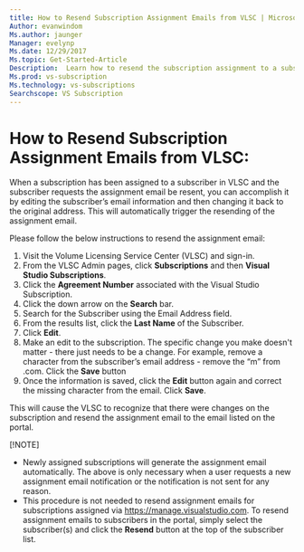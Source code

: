 ```yaml
---
title: How to Resend Subscription Assignment Emails from VLSC | Microsoft Docs
Author: evanwindom
Ms.author: jaunger
Manager: evelynp
Ms.date: 12/29/2017
Ms.topic: Get-Started-Article
Description:  Learn how to resend the subscription assignment to a subscriber from within VLSC
Ms.prod: vs-subscription
Ms.technology: vs-subscriptions
Searchscope: VS Subscription
---
```


# How to Resend Subscription Assignment Emails from VLSC:

When a subscription has been assigned to a subscriber in VLSC and the subscriber requests the assignment email be resent, you can accomplish it by editing the subscriber’s email information and then changing it back to the original address. This will automatically trigger the resending of the assignment email.

Please follow the below instructions to resend the assignment email:


1. Visit the Volume Licensing Service Center (VLSC) and sign-in.
2. From the VLSC Admin pages, click **Subscriptions** and then **Visual Studio Subscriptions**.
3. Click the **Agreement Number** associated with the Visual Studio Subscription.
4. Click the down arrow on the **Search** bar.  
5. Search for the Subscriber using the Email Address field.
6. From the results list, click the **Last Name** of the Subscriber.
7. Click **Edit**.
8. Make an edit to the subscription. The specific change you make doesn't matter - there just needs to be a change.  For example, remove a character from the subscriber’s email address - remove the “m” from .com. Click the **Save** button
9. Once the information is saved, click the **Edit** button again and correct the missing character from the email. Click **Save**.
   
This will cause the VLSC to recognize that there were changes on the subscription and resend the assignment email to the email listed on the portal. 

[!NOTE]
- Newly assigned subscriptions will generate the assignment email automatically. The above is only necessary when a user requests a new assignment email notification or the notification is not sent for any reason. 
- This procedure is not needed to resend assignment emails for subscriptions assigned via https://manage.visualstudio.com.  To resend assignment emails to subscribers in the portal, simply select the subscriber(s) and click the **Resend** button at the top of the subscriber list.  